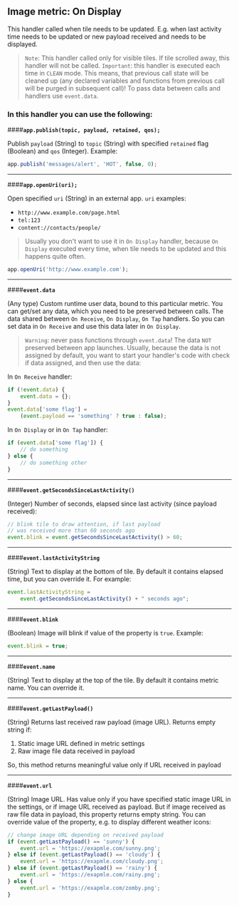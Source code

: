 Image metric: On Display
---------------------------------
This handler called when tile needs to be updated. E.g. when last activity time needs to be updated or new payload received and needs to be displayed.
>`Note`: This handler called only for visible tiles. If tile scrolled away, this handler will not be called.
`Important`:  this handler is executed each time in `CLEAN` mode. This means, that previous call state will be cleaned up (any declared variables and functions from previous call will be purged in subsequent call)!
To pass data between calls and handlers use `event.data`.

### In this handler you can use the following:

####**`app.publish(topic, payload, retained, qos);`**

Publish `payload` (String) to `topic` (String) with specified `retained` flag (Boolean) and `qos` (Integer). Example:

```js
app.publish('messages/alert', 'HOT', false, 0);
```

---

####**`app.openUri(uri);`**

Open specified `uri` (String) in an external app. `uri` examples:
- `http://www.example.com/page.html`
- `tel:123`
- `content://contacts/people/`
>Usually you don't want to use it in `On Display` handler, because `On Display` executed every time, when tile needs to be updated and this happens quite often.

```js
app.openUri('http://www.example.com');
```
---

####**`event.data`**

(Any type) Custom runtime user data, bound to this particular metric. You can get/set any data, which you need to be preserved between calls.
The data shared between `On Receive`, `On Display`, `On Tap` handlers. So you can set data in `On Receive` and use this data later in `On Display`.
>`Warning`: never pass functions through `event.data`!
The data `NOT` preserved between app launches. Usually, because the data is not assigned by default, you want to start your handler's code with check if data assigned, and then use the data:

In `On Receive` handler:

```js
if (!event.data) {
    event.data = {};
}
event.data['some flag'] = 
	(event.payload == 'something' ? true : false);
```

In `On Display` or in `On Tap` handler:

```js
if (event.data['some flag']) {
    // do something
} else {
    // do something other
}
```

---

####**`event.getSecondsSinceLastActivity()`**

(Integer) Number of seconds, elapsed since last activity (since payload received):

```js
// blink tile to draw attention, if last payload
// was received more than 60 seconds ago
event.blink = event.getSecondsSinceLastActivity() > 60;
```

---

####**`event.lastActivityString`**

(String) Text to display at the bottom of tile. By default it contains elapsed time, but you can override it. For example:

```js
event.lastActivityString = 
	event.getSecondsSinceLastActivity() + " seconds ago";
```

---

####**`event.blink`**

(Boolean) Image will blink if value of the property is `true`. Example:

```js
event.blink = true;
```

---

####**`event.name`**

(String) Text to display at the top of the tile. By default it contains metric name. You can override it.

---

####**`event.getLastPayload()`**

(String) Returns last received raw payload (image URL). Returns empty string if:
1. Static image URL defined in metric settings
2. Raw image file data received in payload

So, this method returns meaningful value only if URL received in payload

---

####**`event.url`**

(String) Image URL. Has value only if you have specified static image URL in the settings, or if image URL received as payload. But if image received as raw file data in payload, this property returns empty string.
You can override value of the property, e.g. to display different weather icons:

```js
// change image URL depending on received payload
if (event.getLastPayload() == 'sunny') {
	event.url = 'https://exapmle.com/sunny.png';
} else if (event.getLastPayload() == 'cloudy') {
	event.url = 'https://exapmle.com/cloudy.png';
} else if (event.getLastPayload() == 'rainy') {
	event.url = 'https://exapmle.com/rainy.png';
} else {
	event.url = 'https://exapmle.com/zomby.png';
}
```